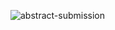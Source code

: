 ![abstract-submission](https://user-images.githubusercontent.com/22479231/54740301-3617ae80-4bbb-11e9-927f-b8886df91b95.JPG)

